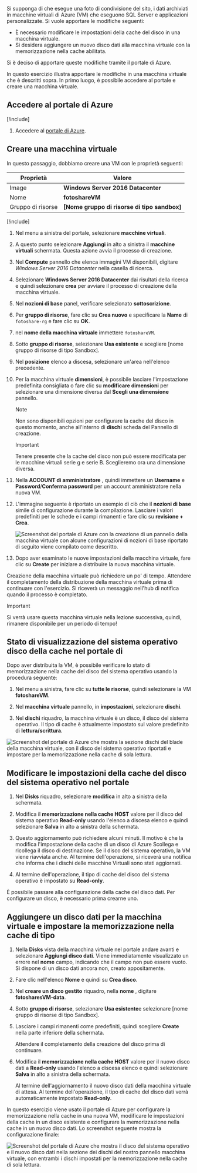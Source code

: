 Si supponga di che esegue una foto di condivisione del sito, i dati archiviati in macchine virtuali di Azure (VM) che eseguono SQL Server e applicazioni personalizzate. Si vuole apportare le modifiche seguenti:

- È necessario modificare le impostazioni della cache del disco in una macchina virtuale.
- Si desidera aggiungere un nuovo disco dati alla macchina virtuale con la memorizzazione nella cache abilitata.

Si è deciso di apportare queste modifiche tramite il portale di Azure.

In questo esercizio illustra apportare le modifiche in una macchina virtuale che è descritti sopra. In primo luogo, è possibile accedere al portale e creare una macchina virtuale.

## <a name="sign-in-to-the-azure-portal"></a>Accedere al portale di Azure

[!include[](../../../includes/azure-sandbox-activate.md)]

1. Accedere al [portale di Azure](https://portal.azure.com/?azure-portal=true).

## <a name="create-a-virtual-machine"></a>Creare una macchina virtuale

In questo passaggio, dobbiamo creare una VM con le proprietà seguenti:

|Proprietà  |Valore  |
|---------|---------|
|Image     |   **Windows Server 2016 Datacenter**      |
|Nome     |   **fotoshareVM**     |
|Gruppo di risorse     |   **<rgn>[Nome gruppo di risorse di tipo sandbox]</rgn>**      |

[!include[](../../../includes/azure-sandbox-regions-first-mention-note.md)]

1. Nel menu a sinistra del portale, selezionare **macchine virtuali**.

1. A questo punto selezionare **Aggiungi** in alto a sinistra il **macchine virtuali** schermata. Questa azione avvia il processo di creazione.

1. Nel **Compute** pannello che elenca immagini VM disponibili, digitare *Windows Server 2016 Datacenter* nella casella di ricerca.

1. Selezionare **Windows Server 2016 Datacenter** dai risultati della ricerca e quindi selezionare **crea** per avviare il processo di creazione della macchina virtuale.

1. Nel **nozioni di base** panel, verificare selezionato **sottoscrizione**.

1. Per **gruppo di risorse**, fare clic su **Crea nuovo** e specificare la **Name** di `fotoshare-rg` e fare clic su **OK**.

1. nel **nome della macchina virtuale** immettere `fotoshareVM`.

1. Sotto **gruppo di risorse**, selezionare **Usa esistente** e scegliere <rgn>[nome gruppo di risorse di tipo Sandbox]</rgn>.

1. Nel **posizione** elenco a discesa, selezionare un'area nell'elenco precedente.

1. Per la macchina virtuale **dimensioni**, è possibile lasciare l'impostazione predefinita consigliata o fare clic su **modificare dimensioni** per selezionare una dimensione diversa dal **Scegli una dimensione** pannello.

    > [!NOTE]
    > Non sono disponibili opzioni per configurare la cache del disco in questo momento, anche all'interno di **dischi** scheda del Pannello di creazione.

    > [!IMPORTANT]
    > Tenere presente che la cache del disco non può essere modificata per le macchine virtuali serie g e serie B. Sceglieremo ora una dimensione diversa.

1. Nella **ACCOUNT di amministratore** , quindi immettere un **Username** e **Password**/**Conferma password** per un account amministratore nella nuova VM.

1. L'immagine seguente è riportato un esempio di ciò che il **nozioni di base** simile di configurazione durante la compilazione. Lasciare i valori predefiniti per le schede e i campi rimanenti e fare clic su **revisione + Crea**.

    ![Screenshot del portale di Azure con la creazione di un pannello della macchina virtuale con alcune configurazioni di nozioni di base riportato di seguito viene compilato come descritto.](../media/4-basics-vm.png)

1. Dopo aver esaminato le nuove impostazioni della macchina virtuale, fare clic su **Create** per iniziare a distribuire la nuova macchina virtuale.

Creazione della macchina virtuale può richiedere un po' di tempo. Attendere il completamento della distribuzione della macchina virtuale prima di continuare con l'esercizio. Si riceverà un messaggio nell'hub di notifica quando il processo è completato.

> [!IMPORTANT]
> Si verrà usare questa macchina virtuale nella lezione successiva, quindi, rimanere disponibile per un periodo di tempo!

## <a name="view-os-disk-cache-status-in-the-portal"></a>Stato di visualizzazione del sistema operativo disco della cache nel portale di

Dopo aver distribuita la VM, è possibile verificare lo stato di memorizzazione nella cache del disco del sistema operativo usando la procedura seguente:

1. Nel menu a sinistra, fare clic su **tutte le risorse**, quindi selezionare la VM **fotoshareVM**.

1. Nel **macchina virtuale** pannello, in **impostazioni**, selezionare **dischi**.

1. Nel **dischi** riquadro, la macchina virtuale è un disco, il disco del sistema operativo. Il tipo di cache è attualmente impostato sul valore predefinito di **lettura/scrittura**.

![Screenshot del portale di Azure che mostra la sezione dischi del blade della macchina virtuale, con il disco del sistema operativo riportati e impostare per la memorizzazione nella cache di sola lettura.](../media/4-os-disk-rw.PNG)

## <a name="change-the-cache-settings-of-the-os-disk-in-the-portal"></a>Modificare le impostazioni della cache del disco del sistema operativo nel portale

1. Nel **Disks** riquadro, selezionare **modifica** in alto a sinistra della schermata.

1. Modifica il **memorizzazione nella cache HOST** valore per il disco del sistema operativo **Read-only** usando l'elenco a discesa elenco e quindi selezionare **Salva** in alto a sinistra della schermata.

1. Questo aggiornamento può richiedere alcuni minuti. Il motivo è che la modifica l'impostazione della cache di un disco di Azure Scollega e ricollega il disco di destinazione. Se il disco del sistema operativo, la VM viene riavviata anche. Al termine dell'operazione, si riceverà una notifica che informa che i dischi delle macchine Virtuali sono stati aggiornati.

1. Al termine dell'operazione, il tipo di cache del disco del sistema operativo è impostato su **Read-only**.

È possibile passare alla configurazione della cache del disco dati. Per configurare un disco, è necessario prima crearne uno.

## <a name="add-a-data-disk-to-the-vm-and-set-caching-type"></a>Aggiungere un disco dati per la macchina virtuale e impostare la memorizzazione nella cache di tipo

1. Nella **Disks** vista della macchina virtuale nel portale andare avanti e selezionare **Aggiungi disco dati**. Viene immediatamente visualizzato un errore nel **nome** campo, indicando che il campo non può essere vuoto. Si dispone di un disco dati ancora non, creato appositamente.

1. Fare clic nell'elenco **Nome** e quindi su **Crea disco**.

1. Nel **creare un disco gestito** riquadro, nella **nome** , digitare **fotosharesVM-data**.

1. Sotto **gruppo di risorse**, selezionare **Usa esistente**e selezionare <rgn>[nome gruppo di risorse di tipo Sandbox]</rgn>.

1. Lasciare i campi rimanenti come predefiniti, quindi scegliere **Create** nella parte inferiore della schermata.

    Attendere il completamento della creazione del disco prima di continuare.

1. Modifica il **memorizzazione nella cache HOST** valore per il nuovo disco dati a **Read-only** usando l'elenco a discesa elenco e quindi selezionare **Salva** in alto a sinistra della schermata.

    Al termine dell'aggiornamento il nuovo disco dati della macchina virtuale di attesa. Al termine dell'operazione, il tipo di cache del disco dati verrà automaticamente impostato **Read-only**.

In questo esercizio viene usato il portale di Azure per configurare la memorizzazione nella cache in una nuova VM, modificare le impostazioni della cache in un disco esistente e configurare la memorizzazione nella cache in un nuovo disco dati. Lo screenshot seguente mostra la configurazione finale:

![Screenshot del portale di Azure che mostra il disco del sistema operativo e il nuovo disco dati nella sezione dei dischi del nostro pannello macchina virtuale, con entrambi i dischi impostati per la memorizzazione nella cache di sola lettura.](../media/disks-final-config-portal.PNG)
